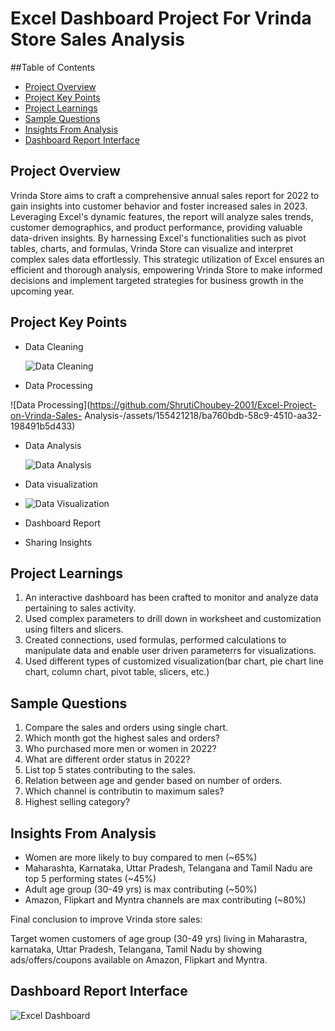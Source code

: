 # Excel Dashboard Project For Vrinda Store Sales Analysis

##Table of Contents

 -  [Project Overview](#project-overview)
 -  [Project Key Points](#project-key-points)
 -  [Project Learnings](#project-learnings)
 -  [Sample Questions](sample-questions)
 -  [Insights From Analysis](#insights-from-analysis)
 -  [Dashboard Report Interface](#dashboard-report-interface)
 

##  Project Overview

Vrinda Store aims to craft a comprehensive annual sales report for 2022 to gain insights into customer behavior and foster increased sales in 2023. Leveraging Excel's dynamic features, the report will analyze sales trends, customer demographics, and product performance, providing valuable data-driven insights. By harnessing Excel's functionalities such as pivot tables, charts, and formulas, Vrinda Store can visualize and interpret complex sales data effortlessly. This strategic utilization of Excel ensures an efficient and thorough analysis, empowering Vrinda Store to make informed decisions and implement targeted strategies for business growth in the upcoming year.

##  Project Key Points

- Data Cleaning

  ![Data Cleaning](https://github.com/ShrutiChoubey-2001/Excel-Project-on-Vrinda-Sales-Analysis-/assets/155421218/2c7f6cc9-996a-40f1-a5ed-79c9095a0baf)


  
- Data Processing

 ![Data Processing](https://github.com/ShrutiChoubey-2001/Excel-Project-on-Vrinda-Sales- 
 Analysis-/assets/155421218/ba760bdb-58c9-4510-aa32-198491b5d433)

- Data Analysis

  ![Data Analysis](https://github.com/ShrutiChoubey-2001/Excel-Project-on-Vrinda-Sales-Analysis-/assets/155421218/3392222c-c055-41a3-956e-337e2bd0b68b)

- Data visualization

- ![Data Visualization](https://github.com/ShrutiChoubey-2001/Excel-Project-on-Vrinda-Sales-Analysis-/assets/155421218/2cf5b357-a40b-4ff7-b94b-d9ded853b90c)

- Dashboard Report
- Sharing Insights

## Project Learnings

1. An interactive dashboard has been crafted to monitor and analyze data 
   pertaining to sales activity.
2. Used complex parameters to drill down in worksheet and customization 
   using filters and slicers.
3. Created connections, used formulas, performed calculations to manipulate data 
   and enable user driven parameterrs for visualizations.
4. Used different types of customized visualization(bar chart, pie chart
    line chart, column chart, pivot table, slicers, etc.)


## Sample Questions

1) Compare the sales and orders using single chart.
2) Which month got the highest sales and orders?
3) Who purchased more men or women in 2022?
4) What are different order status in 2022?
5) List top 5 states contributing to the sales.
6) Relation between age and gender based on number of orders.
7) Which channel is contributin to maximum sales?
8) Highest selling category?


## Insights From Analysis

- Women are more likely to buy compared to men (~65%)
- Maharashta, Karnataka, Uttar Pradesh, Telangana and Tamil Nadu are  
  top 5 performing states (~45%)
- Adult age group (30-49 yrs) is max contributing (~50%) 
- Amazon, Flipkart and Myntra channels are max contributing (~80%)

Final conclusion to improve Vrinda store sales:

Target women customers of age group (30-49 yrs) living in Maharastra, karnataka, 
Uttar Pradesh, Telangana, Tamil Nadu by showing ads/offers/coupons available on Amazon, Flipkart and Myntra.

## Dashboard Report Interface


![Excel Dashboard](https://github.com/ShrutiChoubey-2001/Excel-Project-on-Vrinda-Sales-Analysis-/assets/155421218/ea790370-7442-48ca-86b0-d21c78aabd82)


